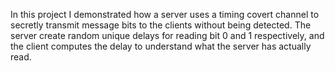 In this project I demonstrated how a server uses a timing covert channel to secretly transmit message bits to the clients without being detected. The server create random unique delays for reading bit 0 and 1 respectively, and the client computes the delay to understand what the server has actually read.

